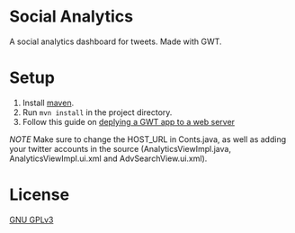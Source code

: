 Social Analytics
================

A social analytics dashboard for tweets. 
Made with GWT.

Setup
=====

1. Install [maven](https://maven.apache.org/).
2. Run `mvn install` in the project directory.
3. Follow this guide on [deplying a GWT app to a web server](http://www.gwtproject.org/doc/latest/DevGuideDeploying.html#DevGuideDeployingWebServer)

*NOTE*
Make sure to change the HOST_URL in Conts.java, as well as adding your twitter accounts in the source (AnalyticsViewImpl.java, AnalyticsViewImpl.ui.xml and AdvSearchView.ui.xml).

License
=======

[GNU GPLv3](http://www.gnu.org/licenses/gpl-3.0.txt)